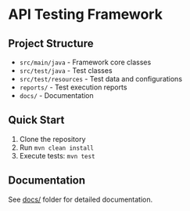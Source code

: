 # API Testing Framework

## Project Structure
- `src/main/java` - Framework core classes
- `src/test/java` - Test classes
- `src/test/resources` - Test data and configurations
- `reports/` - Test execution reports
- `docs/` - Documentation

## Quick Start
1. Clone the repository
2. Run `mvn clean install`
3. Execute tests: `mvn test`

## Documentation
See [docs/](docs/) folder for detailed documentation.